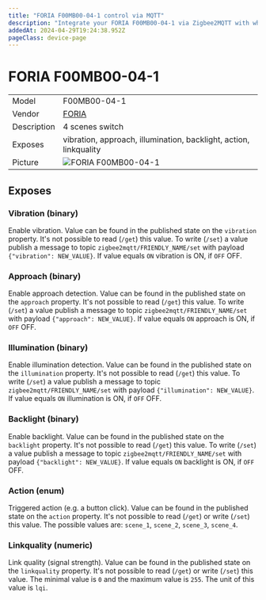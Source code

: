 ```yaml
---
title: "FORIA F00MB00-04-1 control via MQTT"
description: "Integrate your FORIA F00MB00-04-1 via Zigbee2MQTT with whatever smart home infrastructure you are using without the vendor's bridge or gateway."
addedAt: 2024-04-29T19:24:38.952Z
pageClass: device-page
---
```


<!-- !!!! -->
<!-- ATTENTION: This file is auto-generated through docgen! -->
<!-- You can only edit the "Notes"-Section between the two comment lines "Notes BEGIN" and "Notes END". -->
<!-- Do not use h1 or h2 heading within "## Notes"-Section. -->
<!-- !!!! -->

# FORIA F00MB00-04-1

|     |     |
|-----|-----|
| Model | F00MB00-04-1  |
| Vendor  | [FORIA](/supported-devices/#v=FORIA)  |
| Description | 4 scenes switch |
| Exposes | vibration, approach, illumination, backlight, action, linkquality |
| Picture | ![FORIA F00MB00-04-1](https://www.zigbee2mqtt.io/images/devices/F00MB00-04-1.png) |


<!-- Notes BEGIN: You can edit here. Add "## Notes" headline if not already present. -->


<!-- Notes END: Do not edit below this line -->




## Exposes

### Vibration (binary)
Enable vibration.
Value can be found in the published state on the `vibration` property.
It's not possible to read (`/get`) this value.
To write (`/set`) a value publish a message to topic `zigbee2mqtt/FRIENDLY_NAME/set` with payload `{"vibration": NEW_VALUE}`.
If value equals `ON` vibration is ON, if `OFF` OFF.

### Approach (binary)
Enable approach detection.
Value can be found in the published state on the `approach` property.
It's not possible to read (`/get`) this value.
To write (`/set`) a value publish a message to topic `zigbee2mqtt/FRIENDLY_NAME/set` with payload `{"approach": NEW_VALUE}`.
If value equals `ON` approach is ON, if `OFF` OFF.

### Illumination (binary)
Enable illumination detection.
Value can be found in the published state on the `illumination` property.
It's not possible to read (`/get`) this value.
To write (`/set`) a value publish a message to topic `zigbee2mqtt/FRIENDLY_NAME/set` with payload `{"illumination": NEW_VALUE}`.
If value equals `ON` illumination is ON, if `OFF` OFF.

### Backlight (binary)
Enable backlight.
Value can be found in the published state on the `backlight` property.
It's not possible to read (`/get`) this value.
To write (`/set`) a value publish a message to topic `zigbee2mqtt/FRIENDLY_NAME/set` with payload `{"backlight": NEW_VALUE}`.
If value equals `ON` backlight is ON, if `OFF` OFF.

### Action (enum)
Triggered action (e.g. a button click).
Value can be found in the published state on the `action` property.
It's not possible to read (`/get`) or write (`/set`) this value.
The possible values are: `scene_1`, `scene_2`, `scene_3`, `scene_4`.

### Linkquality (numeric)
Link quality (signal strength).
Value can be found in the published state on the `linkquality` property.
It's not possible to read (`/get`) or write (`/set`) this value.
The minimal value is `0` and the maximum value is `255`.
The unit of this value is `lqi`.

